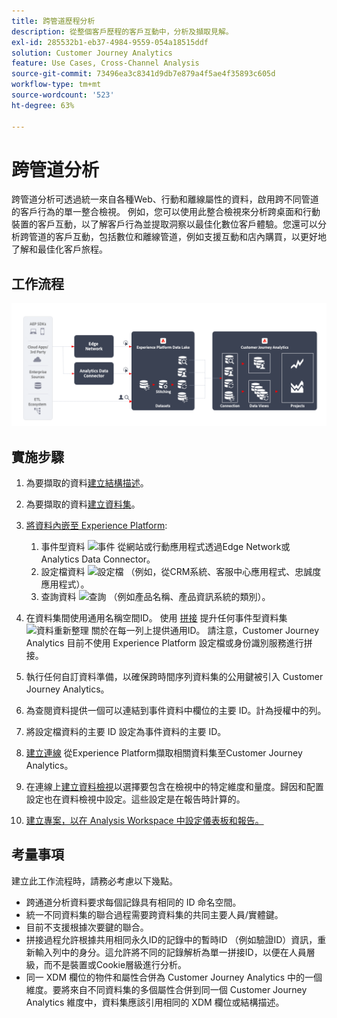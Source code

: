 ```yaml
---
title: 跨管道歷程分析
description: 從整個客戶歷程的客戶互動中，分析及擷取見解。
exl-id: 285532b1-eb37-4984-9559-054a18515ddf
solution: Customer Journey Analytics
feature: Use Cases, Cross-Channel Analysis
source-git-commit: 73496ea3c8341d9db7e879a4f5ae4f35893c605d
workflow-type: tm+mt
source-wordcount: '523'
ht-degree: 63%

---
```


# 跨管道分析

跨管道分析可透過統一來自各種Web、行動和離線屬性的資料，啟用跨不同管道的客戶行為的單一整合檢視。 例如，您可以使用此整合檢視來分析跨桌面和行動裝置的客戶互動，以了解客戶行為並提取洞察以最佳化數位客戶體驗。您還可以分析跨管道的客戶互動，包括數位和離線管道，例如支援互動和店內購買，以更好地了解和最佳化客戶旅程。

## 工作流程

![跨管道架構](../assets/cca-architecture.png)

## 實施步驟

1. 為要擷取的資料[建立結構描述](https://experienceleague.adobe.com/docs/experience-platform/xdm/tutorials/create-schema-ui.html?lang=zh-Hant)。
1. 為要擷取的資料[建立資料集](https://experienceleague.adobe.com/docs/platform-learn/tutorials/data-ingestion/create-datasets-and-ingest-data.html)。
1. [將資料內嵌至 Experience Platform](https://experienceleague.adobe.com/docs/platform-learn/tutorials/data-ingestion/understanding-data-ingestion.html):
   1. 事件型資料 ![事件](https://spectrum.adobe.com/static/icons/workflow_18/Smock_Events_18_N.svg) 從網站或行動應用程式透過Edge Network或Analytics Data Connector。
   2. 設定檔資料 ![設定檔](https://spectrum.adobe.com/static/icons/workflow_18/Smock_User_18_N.svg) （例如，從CRM系統、客服中心應用程式、忠誠度應用程式）。
   3. 查詢資料 ![查詢](https://spectrum.adobe.com/static/icons/workflow_18/Smock_Search_18_N.svg) （例如產品名稱、產品資訊系統的類別）。

1. 在資料集間使用通用名稱空間ID。 使用 [拼接](../../stitching/overview.md) 提升任何事件型資料集 ![資料重新整理](https://spectrum.adobe.com/static/icons/workflow_18/Smock_DataRefresh_18_N.svg) 關於在每一列上提供通用ID。 請注意，Customer Journey Analytics 目前不使用 Experience Platform 設定檔或身份識別服務進行拼接。
1. 執行任何自訂資料準備，以確保跨時間序列資料集的公用鍵被引入 Customer Journey Analytics。
1. 為查閱資料提供一個可以連結到事件資料中欄位的主要 ID。計為授權中的列。
1. 將設定檔資料的主要 ID 設定為事件資料的主要 ID。
1. [建立連線](../../connections/overview.md) 從Experience Platform擷取相關資料集至Customer Journey Analytics。
1. 在連線上[建立資料檢視](/help/data-views/create-dataview.md)以選擇要包含在檢視中的特定維度和量度。歸因和配置設定也在資料檢視中設定。這些設定是在報告時計算的。
1. [建立專案，以在 Analysis Workspace 中設定儀表板和報告。](/help/analysis-workspace/home.md)

## 考量事項

建立此工作流程時，請務必考慮以下幾點。

* 跨通道分析資料要求每個記錄具有相同的 ID 命名空間。
* 統一不同資料集的聯合過程需要跨資料集的共同主要人員/實體鍵。
* 目前不支援根據次要鍵的聯合。
* 拼接過程允許根據共用相同永久ID的記錄中的暫時ID （例如驗證ID）資訊，重新輸入列中的身分。這允許將不同的記錄解析為單一拼接ID，以便在人員層級，而不是裝置或Cookie層級進行分析。
* 同一 XDM 欄位的物件和屬性合併為 Customer Journey Analytics 中的一個維度。要將來自不同資料集的多個屬性合併到同一個 Customer Journey Analytics 維度中，資料集應該引用相同的 XDM 欄位或結構描述。

